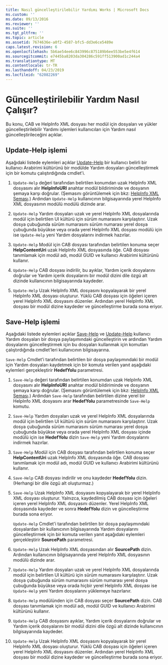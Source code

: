 ```yaml
---
title: Nasıl güncelleştirilebilir Yardımı Works | Microsoft Docs
ms.custom: ''
ms.date: 09/13/2016
ms.reviewer: ''
ms.suite: ''
ms.tgt_pltfrm: ''
ms.topic: article
ms.assetid: 7674636e-a0f2-4587-bfc5-dd3e6ce5489e
caps.latest.revision: 6
ms.openlocfilehash: 5b6ae54ee6c843996c875189b6ee553be5e4f614
ms.sourcegitcommit: e7445ba8203da304286c591ff513900ad1c244a4
ms.translationtype: MT
ms.contentlocale: tr-TR
ms.lasthandoff: 04/23/2019
ms.locfileid: "62082269"
---
```

# <a name="how-updatable-help-works"></a>Güncelleştirilebilir Yardım Nasıl Çalışır?

Bu konu, CAB ve HelpInfo XML dosyası her modül için dosyaları ve yükler güncelleştirilebilir Yardımı işlemleri kullanıcıları için Yardım nasıl güncelleştirileceğini açıklar.

## <a name="the-update-help-process"></a>Update-Help işlemi

Aşağıdaki listede eylemleri açıklar [Update-Help](/powershell/module/Microsoft.PowerShell.Core/Update-Help) bir kullanıcı belirli bir kullanıcı Arabirimi kültürünü bir modülde Yardım dosyaları güncelleştirmek için bir komutu çalıştırdığında cmdlet'i.

1. `Update-Help` değeri tarafından belirtilen konumdan uzak HelpInfo XML dosyasını alır **HelpInfoURI** anahtar modül bildiriminde ve dosyanın şemaya karşı doğrular. (Şemasını görüntülemek için bkz: [HelpInfo XML Şeması](./helpinfo-xml-schema.md).) Ardından `Update-Help` kullanıcının bilgisayarında yerel HelpInfo XML dosyasının modülü modülü dizinde arar.

2. `Update-Help` Yardım dosyaları uzak ve yerel HelpInfo XML dosyalarında modül için belirtilen UI kültürü için sürüm numarasını karşılaştırır. Uzak dosya çubuğunda sürüm numarasını sürüm numarası yerel dosya çubuğunda büyükse veya orada yerel HelpInfo XML dosyası modülü için ise `Update-Help` yeni Yardım dosyalarını indirmek hazırlar.

3. `Update-Help` Modül için CAB dosyası tarafından belirtilen konuma seçer **HelpContentUri** uzak HelpInfo XML dosyasında öğe. CAB dosyası tanımlamak için modül adı, modül GUID ve kullanıcı Arabirimi kültürünü kullanır.

4. `Update-Help` CAB dosyası indirilir, bu ayıklar, Yardım içerik dosyalarını doğrular ve Yardım içerik dosyalarını bir modül dizini dile özgü alt dizinde kullanıcının bilgisayarında kaydeder.

5. `Update-Help` Uzak HelpInfo XML dosyasını kopyalayarak bir yerel HelpInfo XML dosyası oluşturur. Yüklü CAB dosyası için öğeleri içeren yerel HelpInfo XML dosyasını düzenler. Ardından yerel HelpInfo XML dosyası bir modül dizine kaydeder ve güncelleştirme burada sona eriyor.

## <a name="the-save-help-process"></a>Save-Help işlemi

Aşağıdaki listede eylemleri açıklar [Save-Help](/powershell/module/Microsoft.PowerShell.Core/Save-Help) ve [Update-Help](/powershell/module/Microsoft.PowerShell.Core/Update-Help) kullanıcı Yardım dosyaları bir dosya paylaşımındaki güncelleştirin ve ardından Yardım dosyalarını güncelleştirmek için bu dosyaları kullanmak için komutları çalıştırdığında cmdlet'leri kullanıcının bilgisayarına.

`Save-Help` Cmdlet'i tarafından belirtilen bir dosya paylaşımındaki bir modül için Yardım dosyaları kaydetmek için bir komuta verilen yanıt aşağıdaki eylemleri gerçekleştirir **HedefYolu** parametresi.

1. `Save-Help` değeri tarafından belirtilen konumdan uzak HelpInfo XML dosyasını alır **HelpInfoURI** anahtar modül bildiriminde ve dosyanın şemaya karşı doğrular. (Şemasını görüntülemek için bkz: [HelpInfo XML Şeması](./helpinfo-xml-schema.md).) Ardından `Save-Help` tarafından belirtilen dizine yerel bir HelpInfo XML dosyasını arar **HedefYolu** parametresinde `Save-Help` komutu.

2. `Save-Help` Yardım dosyaları uzak ve yerel HelpInfo XML dosyalarında modül için belirtilen UI kültürü için sürüm numarasını karşılaştırır. Uzak dosya çubuğunda sürüm numarasını sürüm numarası yerel dosya çubuğunda büyükse veya orada yerel HelpInfo XML dosyası içinde modülü için ise **HedefYolu** dizin `Save-Help` yeni Yardım dosyalarını indirmek hazırlar.

3. `Save-Help` Modül için CAB dosyası tarafından belirtilen konuma seçer **HelpContentUri** uzak HelpInfo XML dosyasında öğe. CAB dosyası tanımlamak için modül adı, modül GUID ve kullanıcı Arabirimi kültürünü kullanır.

4. `Save-Help` CAB dosyası indirilir ve onu kaydeder **HedefYolu** dizin. (Herhangi bir dile özgü alt oluşturmaz.)

5. `Save-Help` Uzak HelpInfo XML dosyasını kopyalayarak bir yerel HelpInfo XML dosyası oluşturur. Yalnızca, kaydedilmiş CAB dosyası için öğeleri içeren yerel HelpInfo XML dosyasını düzenler. Yerel HelpInfo XML dosyasında kaydeder ve sonra **HedefYolu** dizin ve güncelleştirme burada sona eriyor.

   `Update-Help` Cmdlet'i tarafından belirtilen bir dosya paylaşımındaki dosyalardan bir kullanıcının bilgisayarında Yardım dosyalarını güncelleştirmek için bir komuta verilen yanıt aşağıdaki eylemleri gerçekleştirir **SourcePath** parametresi.

1. `Update-Help` Uzak HelpInfo XML dosyasından alır **SourcePath** dizin. Ardından kullanıcının bilgisayarında yerel HelpInfo XML dosyasının modülü dizinde arar.

2. `Update-Help` Yardım dosyaları uzak ve yerel HelpInfo XML dosyalarında modül için belirtilen UI kültürü için sürüm numarasını karşılaştırır. Uzak dosya çubuğunda sürüm numarasını sürüm numarası yerel dosya çubuğunda büyükse veya orada hiçbir yerel HelpInfo XML dosyası ise `Update-Help` yeni Yardım dosyalarını yüklemeye hazırlanır.

3. `Update-Help` modülünden için CAB dosyası seçer **SourcePath** dizin. CAB dosyası tanımlamak için modül adı, modül GUID ve kullanıcı Arabirimi kültürünü kullanır.

4. `Update-Help` CAB dosyasını ayıklar, Yardım içerik dosyalarını doğrular ve Yardım içerik dosyalarını bir modül dizini dile özgü alt dizinde kullanıcının bilgisayarında kaydeder.

5. `Update-Help` Uzak HelpInfo XML dosyasını kopyalayarak bir yerel HelpInfo XML dosyası oluşturur. Yüklü CAB dosyası için öğeleri içeren yerel HelpInfo XML dosyasını düzenler. Ardından yerel HelpInfo XML dosyası bir modül dizine kaydeder ve güncelleştirme burada sona eriyor.